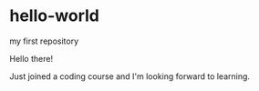 # hello-world
my first repository

Hello there! 

Just joined a coding course and I'm looking forward to learning.
